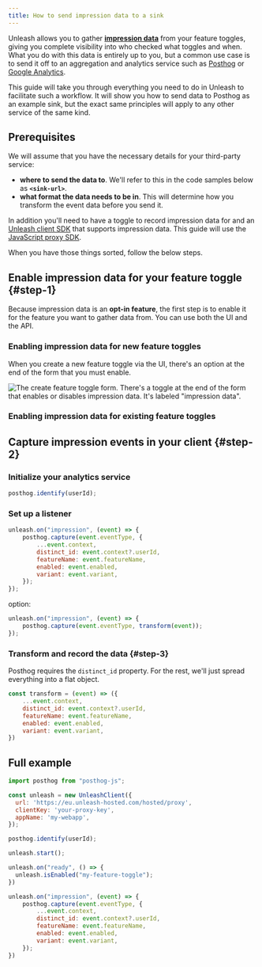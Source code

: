 ```yaml
---
title: How to send impression data to a sink
---
```


Unleash allows you to gather [**impression data**](../advanced/impression-data.md) from your feature toggles, giving you complete visibility into who checked what toggles and when. What you do with this data is entirely up to you, but a common use case is to send it off to an aggregation and analytics service such as [Posthog](https://posthog.com/) or [Google Analytics](https://analytics.google.com/).

This guide will take you through everything you need to do in Unleash to facilitate such a workflow. It will show you how to send data to Posthog as an example sink, but the exact same principles will apply to any other service of the same kind.

## Prerequisites

We will assume that you have the necessary details for your third-party service:

- **where to send the data to**. We'll refer to this in the code samples below as **`<sink-url>`**.
- **what format the data needs to be in**. This will determine how you transform the event data before you send it.

In addition you'll need to have a toggle to record impression data for and an [Unleash client SDK](../sdks/index.md) that supports impression data. This guide will use the [JavaScript proxy SDK](../sdks/proxy-javascript.md).

When you have those things sorted, follow the below steps.

## Enable impression data for your feature toggle {#step-1}

Because impression data is an **opt-in feature**, the first step is to enable it for the feature you want to gather data from. You can use both the UI and the API.

### Enabling impression data for new feature toggles

When you create a new feature toggle via the UI, there's an option at the end of the form that you must enable.

![The create feature toggle form. There's a toggle at the end of the form that enables or disables impression data. It's labeled "impression data".](/img/enable-impression-data.png)

### Enabling impression data for existing feature toggles


## Capture impression events in your client {#step-2}

### Initialize your analytics service

``` js
posthog.identify(userId);
```

### Set up a listener

``` js
unleash.on("impression", (event) => {
    posthog.capture(event.eventType, {
        ...event.context,
        distinct_id: event.context?.userId,
        featureName: event.featureName,
        enabled: event.enabled,
        variant: event.variant,
    });
});
```

option:


``` js
unleash.on("impression", (event) => {
    posthog.capture(event.eventType, transform(event));
});
```

### Transform and record the data {#step-3}

Posthog requires the `distinct_id` property. For the rest, we'll just spread everything into a flat object.

``` js
const transform = (event) => ({
    ...event.context,
    distinct_id: event.context?.userId,
    featureName: event.featureName,
    enabled: event.enabled,
    variant: event.variant,
})
```

## Full example

```js
import posthog from "posthog-js";

const unleash = new UnleashClient({
  url: 'https://eu.unleash-hosted.com/hosted/proxy',
  clientKey: 'your-proxy-key',
  appName: 'my-webapp',
});

posthog.identify(userId);

unleash.start();

unleash.on("ready", () => {
  unleash.isEnabled("my-feature-toggle");
})

unleash.on("impression", (event) => {
    posthog.capture(event.eventType, {
        ...event.context,
        distinct_id: event.context?.userId,
        featureName: event.featureName,
        enabled: event.enabled,
        variant: event.variant,
    });
})
```
